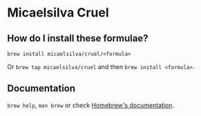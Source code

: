 # Micaelsilva Cruel

## How do I install these formulae?
`brew install micaelsilva/cruel/<formula>`

Or `brew tap micaelsilva/cruel` and then `brew install <formula>`.

## Documentation
`brew help`, `man brew` or check [Homebrew's documentation](https://docs.brew.sh).
